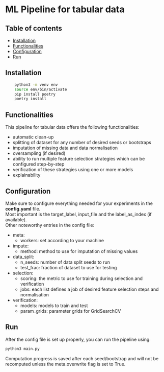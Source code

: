# ML Pipeline for tabular data <!-- omit in toc -->

## Table of contents <!-- omit in toc -->

- [Installation](#installation)
- [Functionalities](#functionalities)
- [Configuration](#configuration)
- [Run](#run)


## Installation

```bash
    python3 -m venv env
    source env/bin/activate
    pip install poetry
    poetry install
```

## Functionalities

This pipeline for tabular data offers the following functionalities:

- automatic clean-up
- splitting of dataset for any number of desired seeds or bootstraps
- imputation of missing data and data normalisation
- oversampling (if desired)
- ability to run multiple feature selection strategies which can be configured step-by-step
- verification of these strategies using one or more models
- explainability
  
## Configuration

Make sure to configure everything needed for your experiments in the **config.yaml** file.\
Most important is the target_label, input_file and the label_as_index (if available).\
Other noteworthy entries in the config file:

- meta:
  - workers: set according to your machine
- impute:
  - method: method to use for imputation of missing values
- data_split:
  - n_seeds: number of data split seeds to run
  - test_frac: fraction of dataset to use for testing
- selection:
  - scoring: the metric to use for training during selection and verification
  - jobs: each list defines a job of desired feature selection steps and normalisation
- verification:
  - models: models to train and test
  - param_grids: parameter grids for GridSearchCV

## Run

After the config file is set up properly, you can run the pipeline using:

```bash
python3 main.py
```

Computation progress is saved after each seed/bootstrap and will not be recomputed unless the meta.overwrite flag is set to True.
